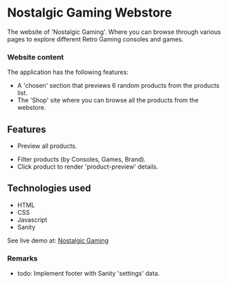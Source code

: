 # Nostalgic Gaming Webstore
The website of 'Nostalgic Gaming'. Where you can browse through various pages to explore different Retro Gaming consoles and games. 

### Website content
The application has the following features: 
- A 'chosen' section that previews 6 random products from the products list. 
- The 'Shop' site where you can browse all the products from the webstore. 

## Features
- Preview all products. 
<!-- - Add product to shopping cart. 
- Checkout form.  -->
- Filter products (by Consoles, Games, Brand).
- Click product to render 'product-preview' details. 


## Technologies used
- HTML
- CSS
- Javascript
- Sanity

See live demo at: [Nostalgic Gaming]()

### Remarks
- todo: Implement footer with Sanity 'settings' data. 
<!-- - todo: Add more functionalities (date, time, edit task).   -->
